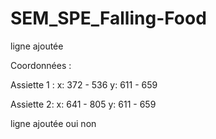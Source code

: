 # SEM_SPE_Falling-Food

ligne ajoutée


Coordonnées : 

Assiette 1 :
x: 372 - 536
y: 611 - 659

Assiette 2:
x: 641 - 805
y: 611 - 659

ligne ajoutée
oui
non
